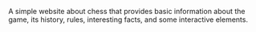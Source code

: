 A simple website about chess that provides basic information about the game, its history, rules, interesting facts, and some interactive elements.
